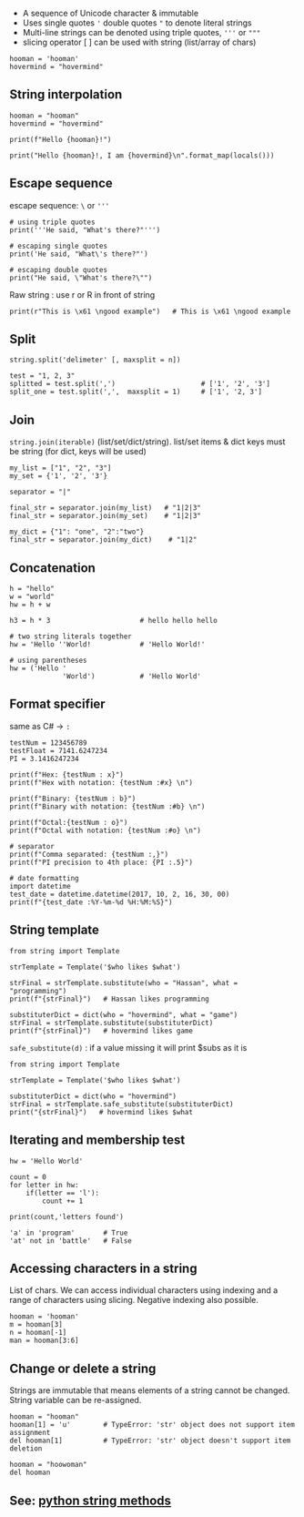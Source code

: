 * A sequence of Unicode character & immutable
* Uses single quotes `'` double quotes `"` to denote literal strings
* Multi-line strings can be denoted using triple quotes, `'''` or `"""`
* slicing operator [ ] can be used with string (list/array of chars)
```
hooman = 'hooman'
hovermind = "hovermind"
```

## String interpolation
```
hooman = "hooman"
hovermind = "hovermind"

print(f"Hello {hooman}!")

print("Hello {hooman}!, I am {hovermind}\n".format_map(locals()))
```
## Escape sequence
escape sequence: `\` or `'''`
```
# using triple quotes
print('''He said, "What's there?"''')

# escaping single quotes
print('He said, "What\'s there?"')

# escaping double quotes
print("He said, \"What's there?\"")
```
Raw  string : use r or R in front of string
```
print(r"This is \x61 \ngood example")   # This is \x61 \ngood example
```

## Split
`string.split('delimeter' [, maxsplit = n])`
```
test = "1, 2, 3"
splitted = test.split(',')                     # ['1', '2', '3']
split_one = test.split(',',  maxsplit = 1)     # ['1', '2, 3']
```

## Join
`string.join(iterable)` (list/set/dict/string). list/set items & dict keys must be string (for dict, keys will be used)
```
my_list = ["1", "2", "3"]
my_set = {'1', '2', '3'}

separator = "|"

final_str = separator.join(my_list)   # "1|2|3"
final_str = separator.join(my_set)    # "1|2|3"

my_dict = {"1": "one", "2":"two"}
final_str = separator.join(my_dict)    # "1|2"
```

## Concatenation
```
h = "hello"
w = "world"
hw = h + w

h3 = h * 3                      # hello hello hello

# two string literals together
hw = 'Hello ''World!            # 'Hello World!'

# using parentheses
hw = ('Hello '
             'World')           # 'Hello World'
```

## Format specifier
same as C# -> `:` 
```
testNum = 123456789
testFloat = 7141.6247234
PI = 3.1416247234

print(f"Hex: {testNum : x}")
print(f"Hex with notation: {testNum :#x} \n")

print(f"Binary: {testNum : b}")
print(f"Binary with notation: {testNum :#b} \n")

print(f"Octal:{testNum : o}")
print(f"Octal with notation: {testNum :#o} \n")

# separator
print(f"Comma separated: {testNum :,}")
print(f"PI precision to 4th place: {PI :.5}")

# date formatting
import datetime
test_date = datetime.datetime(2017, 10, 2, 16, 30, 00)
print(f"{test_date :%Y-%m-%d %H:%M:%S}")
```

## String template
```
from string import Template

strTemplate = Template('$who likes $what')

strFinal = strTemplate.substitute(who = "Hassan", what = "programming")
print(f"{strFinal}")   # Hassan likes programming

substituterDict = dict(who = "hovermind", what = "game")
strFinal = strTemplate.substitute(substituterDict)
print(f"{strFinal}")   # hovermind likes game
```
`safe_substitute(d)` : if a value missing it will print $subs as it is
```
from string import Template

strTemplate = Template('$who likes $what')

substituterDict = dict(who = "hovermind")
strFinal = strTemplate.safe_substitute(substituterDict)
print("{strFinal}")   # hovermind likes $what
```

## Iterating and membership test
```
hw = 'Hello World'

count = 0
for letter in hw:
    if(letter == 'l'):
        count += 1
        
print(count,'letters found')

'a' in 'program'       # True
'at' not in 'battle'   # False
```

## Accessing characters in a string
List of chars. We can access individual characters using indexing and a range of characters using slicing. Negative indexing also possible.
```
hooman = 'hooman'
m = hooman[3]
n = hooman[-1]
man = hooman[3:6]
```

## Change or delete a string
Strings are immutable that means elements of a string cannot be changed. String variable can be re-assigned.
```
hooman = "hooman"
hooman[1] = 'u'        # TypeError: 'str' object does not support item assignment
del hooman[1]          # TypeError: 'str' object doesn't support item deletion

hooman = "hoowoman"
del hooman
```

## See: [python string methods](https://www.programiz.com/python-programming/methods/string)
